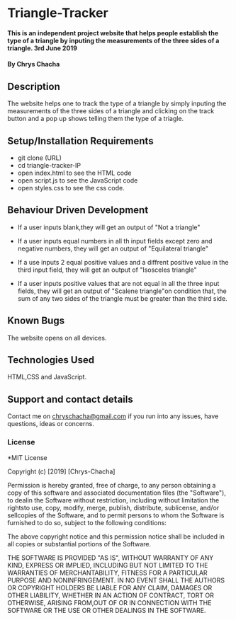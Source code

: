# Triangle-Tracker
#### This is an independent project website that helps people establish the type of a triangle by inputing the measurements of the three sides of a triangle. 3rd June 2019
#### By **Chrys Chacha**

## Description
The website helps one to track the type of a triangle by simply inputing the measurements of the three sides of a triangle and clicking on the track button and a pop up shows telling them the type of a triagle.

## Setup/Installation Requirements
* git clone (URL)
* cd triangle-tracker-IP
* open index.html to see the HTML code
* open script.js to see the JavaScript code
* open styles.css to see the css code.

## Behaviour Driven Development
* If a user inputs blank,they will get an output of "Not a triangle"

* If a user inputs equal numbers in all th input fields except zero and negative numbers, they will get an output of "Equilateral triangle"

* If a use inputs 2 equal positive values and a diffrent positive value in the third input field, they   will get an output of "Isosceles triangle"

* If a user inputs positive values that are not equal in all the three input fields, they will get an    output of "Scalene triangle"on condition that, the sum of any two sides of the triangle must be          greater than the third side.

## Known Bugs
The website opens on all devices.

## Technologies Used
HTML,CSS and JavaScript. 
## Support and contact details
Contact me on chryschacha@gmail.com if you run into any issues, have questions, ideas or concerns.  
### License
*MIT License

Copyright (c) [2019] [Chrys-Chacha]

Permission is hereby granted, free of charge, to any person obtaining a copy
of this software and associated documentation files (the "Software"), to dealin the Software without restriction, including without limitation the rightsto use, copy, modify, merge, publish, distribute, sublicense, and/or sellcopies of the Software, and to permit persons to whom the Software is
furnished to do so, subject to the following conditions:

The above copyright notice and this permission notice shall be included in all copies or substantial portions of the Software.

THE SOFTWARE IS PROVIDED "AS IS", WITHOUT WARRANTY OF ANY KIND, EXPRESS OR
IMPLIED, INCLUDING BUT NOT LIMITED TO THE WARRANTIES OF MERCHANTABILITY,
FITNESS FOR A PARTICULAR PURPOSE AND NONINFRINGEMENT. IN NO EVENT SHALL THE
AUTHORS OR COPYRIGHT HOLDERS BE LIABLE FOR ANY CLAIM, DAMAGES OR OTHER
LIABILITY, WHETHER IN AN ACTION OF CONTRACT, TORT OR OTHERWISE, ARISING FROM,OUT OF OR IN CONNECTION WITH THE SOFTWARE OR THE USE OR OTHER DEALINGS IN THE SOFTWARE.
